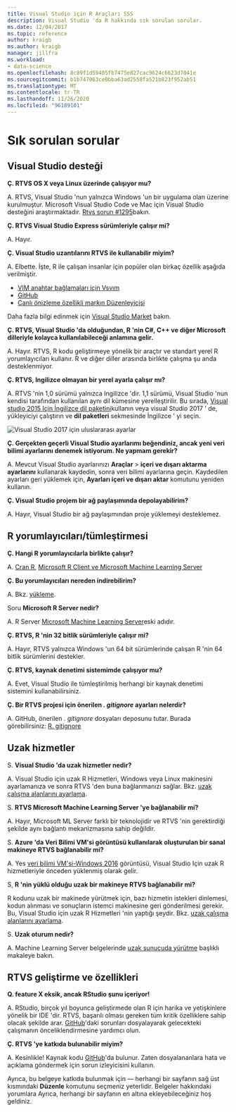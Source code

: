 ```yaml
---
title: Visual Studio için R Araçları SSS
description: Visual Studio 'da R hakkında sık sorulan sorular.
ms.date: 12/04/2017
ms.topic: reference
author: kraigb
ms.author: kraigb
manager: jillfra
ms.workload:
- data-science
ms.openlocfilehash: 8c89f1d59405fb7475e827cac9624c6623d7041e
ms.sourcegitcommit: b1b747063ce0bba63ad2558fa521b823f952ab51
ms.translationtype: MT
ms.contentlocale: tr-TR
ms.lasthandoff: 11/26/2020
ms.locfileid: "96189101"
---
```

# <a name="frequently-asked-questions"></a>Sık sorulan sorular

## <a name="visual-studio-support"></a>Visual Studio desteği

**Ç. RTVS OS X veya Linux üzerinde çalışıyor mu?**

A. RTVS, Visual Studio 'nun yalnızca Windows 'un bir uygulama olan üzerine kurulmuştur. Microsoft Visual Studio Code ve Mac için Visual Studio desteğini araştırmaktadır. [Rtvs sorun #1295](https://github.com/Microsoft/RTVS/issues/1295)bakın.

**Ç. RTVS Visual Studio Express sürümleriyle çalışır mi?**

A. Hayır.

**Ç. Visual Studio uzantılarını RTVS ile kullanabilir miyim?**

A. Elbette. İşte, R ile çalışan insanlar için popüler olan birkaç özellik aşağıda verilmiştir.

- [VIM anahtar bağlamaları için Vsvım](https://marketplace.visualstudio.com/items?itemName=JaredParMSFT.VsVim)
- [GitHub](https://marketplace.visualstudio.com/items?itemName=GitHub.GitHubExtensionforVisualStudio)
- [Canlı önizleme özellikli markın Düzenleyicisi](https://marketplace.visualstudio.com/items?itemName=MadsKristensen.MarkdownEditor)

Daha fazla bilgi edinmek için [Visual Studio Market](https://marketplace.visualstudio.com/) bakın.

**Ç. RTVS, Visual Studio 'da olduğundan, R 'nin C#, C++ ve diğer Microsoft dilleriyle kolayca kullanılabileceği anlamına gelir.**

A. Hayır. RTVS, R kodu geliştirmeye yönelik bir araçtır ve standart yerel R yorumlayıcıları kullanır. R ve diğer diller arasında birlikte çalışma şu anda desteklenmiyor.

**Ç. RTVS, Ingilizce olmayan bir yerel ayarla çalışır mı?**

A. RTVS 'nin 1,0 sürümü yalnızca Ingilizce 'dir. 1,1 sürümü, Visual Studio 'nun kendisi tarafından kullanılan aynı dil kümesine yerelleştirilir. Bu sırada, [Visual studio 2015 Için İngilizce dil paketini](https://www.microsoft.com/download/details.aspx?id=48157)kullanın veya visual Studio 2017 ' de, yükleyiciyi çalıştırın ve **dil paketleri** sekmesinde İngilizce ' yi seçin.

![Visual Studio 2017 için uluslararası ayarlar](media/FAQ-international-settings.png)

**Ç. Gerçekten geçerli Visual Studio ayarlarımı beğendiniz, ancak yeni veri bilimi ayarlarını denemek istiyorum. Ne yapmam gerekir?**

A. Mevcut Visual Studio ayarlarınızı **Araçlar**  >  **içeri ve dışarı aktarma ayarlarını** kullanarak kaydedin, sonra veri bilimi ayarlarına geçin. Kaydedilen ayarları geri yüklemek için, **Ayarları içeri ve dışarı aktar** komutunu yeniden kullanın.

**Ç. Visual Studio projem bir ağ paylaşımında depolayabilirim?**

A. Hayır, Visual Studio bir ağ paylaşımından proje yüklemeyi desteklemez.

## <a name="r-interpretersintegration"></a>R yorumlayıcıları/tümleştirmesi

**Ç. Hangi R yorumlayıcılarla birlikte çalışır?**

A. [Cran R](https://cran.r-project.org/), [Microsoft R Client ve Microsoft Machine Learning Server](/machine-learning-server/)

**Ç. Bu yorumlayıcıları nereden indirebilirim?**

A. Bkz. [yükleme](installing-r-tools-for-visual-studio.md).

Soru **Microsoft R Server nedir?**

A. R Server [Microsoft Machine Learning Server](/machine-learning-server/what-is-machine-learning-server)eski adıdır.

**Ç. RTVS, R 'nin 32 bitlik sürümleriyle çalışır mi?**

A. Hayır, RTVS yalnızca Windows 'un 64 bit sürümlerinde çalışan R 'nin 64 bitlik sürümlerini destekler.

**Ç. RTVS, kaynak denetimi sistemimde çalışıyor mu?**

A. Evet, Visual Studio ile tümleştirilmiş herhangi bir kaynak denetimi sistemini kullanabilirsiniz.

**Ç. Bir RTVS projesi için önerilen *. gitignore* ayarları nelerdir?**

A. GitHub, önerilen *. gitignore* dosyaları deposunu tutar. Burada görebilirsiniz: [R. gitignore](https://github.com/github/gitignore/blob/master/R.gitignore)

## <a name="remote-services"></a>Uzak hizmetler

S. **Visual Studio 'da uzak hizmetler nedir?**

A. Visual Studio için uzak R Hizmetleri, Windows veya Linux makinesini ayarlamanıza ve sonra RTVS 'den buna bağlanmanızı sağlar. Bkz. [uzak çalışma alanlarını ayarlama](setting-up-remote-r-workspaces.md).

S. **RTVS Microsoft Machine Learning Server 'ye bağlanabilir mi?**

A. Hayır, Microsoft ML Server farklı bir teknolojidir ve RTVS 'nin gerektirdiği şekilde aynı bağlantı mekanizmasına sahip değildir.

S. **Azure 'da Veri Bilimi VM'si görüntüsü kullanılarak oluşturulan bir sanal makineye RTVS bağlanabilir mi?**

A. Yes [veri bilimi VM'si-Windows 2016](https://azure.microsoft.com/services/virtual-machines/data-science-virtual-machines/) görüntüsü, Visual Studio Için uzak R hizmetleriyle önceden yüklenmiş olarak gelir.

S, **R 'nin yüklü olduğu uzak bir makineye RTVS bağlanabilir mi?**

R kodunu uzak bir makinede yürütmek için, bazı hizmetin istekleri dinlemesi, kodun alınması ve sonuçların istemci makinesine geri gönderilmesi gerekir. Bu, Visual Studio için uzak R Hizmetleri 'nin yaptığı şeydir. Bkz. [uzak çalışma alanlarını ayarlama](setting-up-remote-r-workspaces.md).

S. **Uzak oturum nedir?**

A. Machine Learning Server belgelerinde [uzak sunucuda yürütme](/machine-learning-server/r/how-to-execute-code-remotely) başlıklı makaleye bakın.

## <a name="rtvs-development-and-features"></a>RTVS geliştirme ve özellikleri

**Q. feature X eksik, ancak RStudio şunu içeriyor!**

A. RStudio, birçok yıl boyunca geliştirmede olan R için harika ve yetişkinlere yönelik bir IDE 'dir. RTVS, başarılı olması gereken tüm kritik özelliklere sahip olacak şekilde arar. [GitHub](https://github.com/Microsoft/RTVS/issues/)'daki sorunları dosyalayarak gelecekteki çalışmanın önceliklendirmesine yardımcı olun.

**Ç. RTVS 'ye katkıda bulunabilir miyim?**

A. Kesinlikle! Kaynak kodu [GitHub](https://github.com/microsoft/RTVS)'da bulunur. Zaten dosyalananlara hata ve açıklama göndermek için sorun izleyicisini kullanın.

Ayrıca, bu belgeye katkıda bulunmak için &mdash; herhangi bir sayfanın sağ üst kısmındaki **Düzenle** komutunu seçmeniz yeterlidir. Belgeler hakkındaki yorumlara Ayrıca, herhangi bir sayfanın en altına ekleyebileceğiniz hoş geldiniz.
